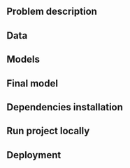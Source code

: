## Problem description
## Data
## Models
## Final model
## Dependencies installation
## Run project locally
## Deployment
